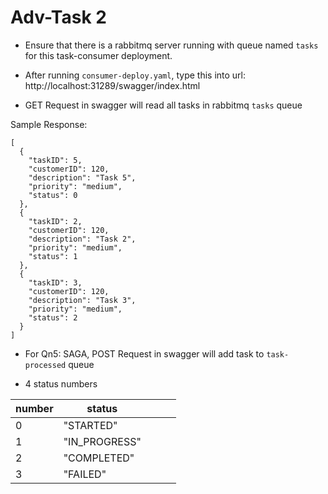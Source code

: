 # Adv-Task 2



- Ensure that there is a rabbitmq server running with queue named `tasks` for this task-consumer deployment. 
- After running `consumer-deploy.yaml`,  type this into url: http://localhost:31289/swagger/index.html

- GET Request in swagger will read all tasks in rabbitmq `tasks` queue

Sample Response:
```
[
  {
    "taskID": 5,
    "customerID": 120,
    "description": "Task 5",
    "priority": "medium",
    "status": 0
  },
  {
    "taskID": 2,
    "customerID": 120,
    "description": "Task 2",
    "priority": "medium",
    "status": 1
  },
  {
    "taskID": 3,
    "customerID": 120,
    "description": "Task 3",
    "priority": "medium",
    "status": 2
  }
]

```

- For Qn5: SAGA, POST Request in swagger will add task to `task-processed` queue

- 4 status numbers

| number | status     |   |   |   |
|---|---------------|---|---|---|
| 0 | "STARTED"     |   |   |   |
| 1 | "IN_PROGRESS" |   |   |   |
| 2 | "COMPLETED"   |   |   |   |
| 3 | "FAILED"      |   |   |   |


